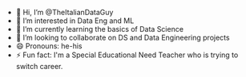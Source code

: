 - 👋 Hi, I’m @TheItalianDataGuy
- 👀 I’m interested in Data Eng and ML
- 🌱 I’m currently learning the basics of Data Science
- 💞️ I’m looking to collaborate on DS and Data Engineering projects
- 😄 Pronouns: he-his
- ⚡ Fun fact: I'm a Special Educational Need Teacher who is trying to switch career.

<!---
TheItalianDataGuy/TheItalianDataGuy is a ✨ special ✨ repository because its `README.md` (this file) appears on your GitHub profile.
You can click the Preview link to take a look at your changes.
--->
